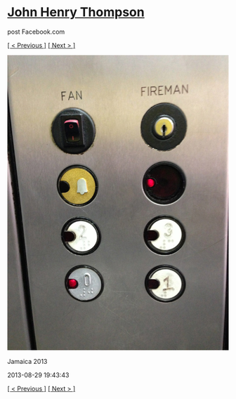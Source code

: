 # [John Henry Thompson](../README.md)
post Facebook.com

[[ < Previous ]](2013-08-29-53.md) [[ Next > ]](2013-08-29-55.md)

[![](../media/2013-08-29/Jamaica-2065.jpg)](../README.md)

Jamaica 2013

2013-08-29 19:43:43

[[ < Previous ]](2013-08-29-53.md) [[ Next > ]](2013-08-29-55.md)